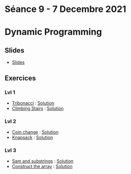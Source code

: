 # Séance 9 - 7 Decembre 2021
# Dynamic Programming
## Slides
  - [Slides](Cours9-DynamicProgramming.pdf)
## Exercices
### Lvl 1
 - [Tribonacci](https://leetcode.com/problems/n-th-tribonacci-number/) : [Solution](tribonacci.py)
 - [Climbing Stairs](https://leetcode.com/problems/climbing-stairs/) : [Solution](climbStairs.py)

### Lvl 2
 - [Coin change](https://www.hackerrank.com/challenges/coin-change/problem) : [Solution](coinChange.py)
 - [Knapsack](https://www.hackerrank.com/challenges/unbounded-knapsack/problem) : [Solution](knapsack.py)

### Lvl 3
 - [Sam and substrings](https://www.hackerrank.com/challenges/sam-and-substrings/problem) : [Solution](sam-and-substrings.py)
 - [Construct the array](https://www.hackerrank.com/challenges/construct-the-array/problem) : [Solution](Construct-the-array.py)

